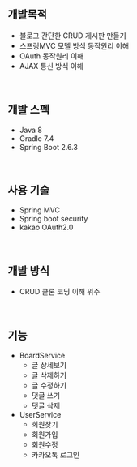 ## 개발목적
- 블로그 간단한 CRUD 게시판 만들기
-  스프링MVC 모델 방식 동작원리 이해
-  OAuth 동작원리 이해
-  AJAX 통신 방식 이해
<br>

## 개발 스펙
- Java 8
- Gradle 7.4
- Spring Boot 2.6.3
<br>

## 사용 기술
- Spring MVC
- Spring boot security
- kakao OAuth2.0
<br>

## 개발 방식
- CRUD 클론 코딩 이해 위주 
<br>

## 기능
- BoardService
   - 글 상세보기
   - 글 삭제하기
   - 글 수정하기
   - 댓글 쓰기
   - 댓글 삭제 
- UserService
    -  회원찾기
    -  회원가입
    - 회원수정
    - 카카오톡 로그인
